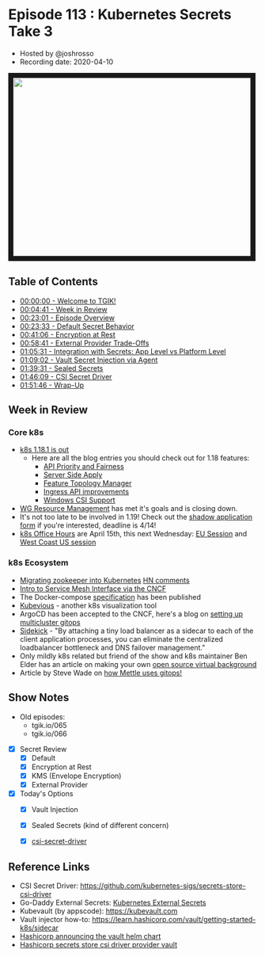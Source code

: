 # Episode 113 : Kubernetes Secrets Take 3

- Hosted by @joshrosso
- Recording date: 2020-04-10

<!--- Thumbnailed embed of the video, n8Xo_ghCIOSY is the video id from the youtube url --->

<a href="https://www.youtube.com/watch?v=an9D2FyFwR0
" target="_blank"><img src="http://img.youtube.com/vi/an9D2FyFwR0/hqdefault.jpg" width="480" height="360" border="10" /></a>

## Table of Contents

- [00:00:00 - Welcome to TGIK!](https://youtu.be/an9D2FyFwR0)
- [00:04:41 - Week in Review](https://youtu.be/an9D2FyFwR0?t=273)
- [00:23:01 - Episode Overview](https://youtu.be/an9D2FyFwR0?t=1381)
- [00:23:33 - Default Secret Behavior](https://youtu.be/an9D2FyFwR0?t=1413)
- [00:41:06 - Encryption at Rest](https://youtu.be/an9D2FyFwR0?t=2466)
- [00:58:41 - External Provider Trade-Offs](https://youtu.be/an9D2FyFwR0?t=3521)
- [01:05:31 - Integration with Secrets: App Level vs Platform Level](https://youtu.be/an9D2FyFwR0?t=3931)
- [01:09:02 - Vault Secret Injection via Agent](https://youtu.be/an9D2FyFwR0?t=4142)
- [01:39:31 - Sealed Secrets](https://youtu.be/an9D2FyFwR0?t=5971)
- [01:46:09 - CSI Secret Driver](https://youtu.be/an9D2FyFwR0?t=6369)
- [01:51:46 - Wrap-Up](https://youtu.be/an9D2FyFwR0?t=6677)

## Week in Review

### Core k8s

- [k8s 1.18.1 is out](https://github.com/kubernetes/kubernetes/blob/master/CHANGELOG/CHANGELOG-1.18.md#v1181)
  - Here are all the blog entries you should check out for 1.18 features:
    - [API Priority and Fairness](https://kubernetes.io/blog/2020/04/06/kubernetes-1-18-feature-api-priority-and-fairness-alpha/)
    - [Server Side Apply](https://kubernetes.io/blog/2020/04/01/kubernetes-1.18-feature-server-side-apply-beta-2/)
    - [Feature Topology Manager](https://kubernetes.io/blog/2020/04/01/kubernetes-1-18-feature-topoloy-manager-beta/)
    - [Ingress API improvements](https://kubernetes.io/blog/2020/04/02/improvements-to-the-ingress-api-in-kubernetes-1.18/)
    - [Windows CSI Support](https://kubernetes.io/blog/2020/04/03/kubernetes-1-18-feature-windows-csi-support-alpha/)
- [WG Resource Management](https://groups.google.com/forum/#!topic/kubernetes-dev/3OyFrkQfRTA) has met it's goals and is closing down.
- It's not too late to be involved in 1.19! Check out the [shadow application form](https://forms.gle/ujChMWB1wZZAYY7r6) if you're interested, deadline is 4/14!
- [k8s Office Hours](https://git.k8s.io/community/events/office-hours.md) are April 15th, this next Wednesday:  [EU Session](https://youtu.be/6zk-vYxjQjA) and [West Coast US session](https://youtu.be/DLTU5mL-7aA)

### k8s Ecosystem

- [Migrating zookeeper into Kubernetes](https://product.hubspot.com/blog/zookeeper-to-kubernetes-migration) [HN comments](https://news.ycombinator.com/item?id=22814599)
- [Intro to Service Mesh Interface via the CNCF](https://www.cncf.io/webinars/introduction-to-service-mesh-interface/)
- The Docker-compose [specification](https://github.com/compose-spec/compose-spec/blob/master/spec.md) has been published
- [Kubevious](https://github.com/kubevious/kubevious) - another k8s visualization tool
- ArgoCD has been accepted to the CNCF, here's a blog on [setting up multicluster gitops](https://www.infracloud.io/multicluster-gitops-argocd/)
- [Sidekick](https://github.com/minio/sidekick) - "By attaching a tiny load balancer as a sidecar to each of the client application processes, you can eliminate the centralized loadbalancer bottleneck and DNS failover management."
- Only mildly k8s related but friend of the show and k8s maintainer Ben Elder has an article on making your own [open source virtual background](https://elder.dev/posts/open-source-virtual-background/)
- Article by Steve Wade on [how Mettle uses gitops!](https://itnext.io/how-we-do-gitops-mettle-4cc771a6c029)

## Show Notes

- Old episodes:
    - tgik.io/065
    - tgik.io/066

- [x] Secret Review
    - [x] Default
    - [x] Encryption at Rest
    - [x] KMS (Envelope Encryption)
    - [x] External Provider

- [x] Today's Options
    - [x] Vault Injection
    - [x] Sealed Secrets (kind of different concern)
    - [x] [csi-secret-driver](https://github.com/kubernetes-sigs/secrets-store-csi-driver)


## Reference Links

* CSI Secret Driver: https://github.com/kubernetes-sigs/secrets-store-csi-driver
* Go-Daddy External Secrets: [Kubernetes External Secrets](https://github.com/godaddy/kubernetes-external-secrets)
* Kubevault (by appscode): https://kubevault.com
* Vault injector how-to: https://learn.hashicorp.com/vault/getting-started-k8s/sidecar
* [Hashicorp announcing the vault helm chart](https://www.hashicorp.com/blog/announcing-the-vault-helm-chart/)
* [Hashicorp secrets store csi driver provider vault](https://github.com/hashicorp/secrets-store-csi-driver-provider-vault)

